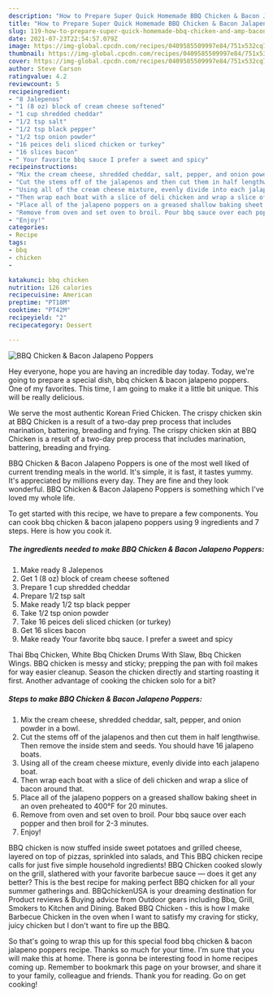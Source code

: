 ```yaml
---
description: "How to Prepare Super Quick Homemade BBQ Chicken & Bacon Jalapeno Poppers"
title: "How to Prepare Super Quick Homemade BBQ Chicken & Bacon Jalapeno Poppers"
slug: 119-how-to-prepare-super-quick-homemade-bbq-chicken-and-amp-bacon-jalapeno-poppers
date: 2021-07-23T22:54:57.079Z
image: https://img-global.cpcdn.com/recipes/0409585509997e84/751x532cq70/bbq-chicken-bacon-jalapeno-poppers-recipe-main-photo.jpg
thumbnail: https://img-global.cpcdn.com/recipes/0409585509997e84/751x532cq70/bbq-chicken-bacon-jalapeno-poppers-recipe-main-photo.jpg
cover: https://img-global.cpcdn.com/recipes/0409585509997e84/751x532cq70/bbq-chicken-bacon-jalapeno-poppers-recipe-main-photo.jpg
author: Steve Carson
ratingvalue: 4.2
reviewcount: 5
recipeingredient:
- "8 Jalepenos"
- "1 (8 oz) block of cream cheese softened"
- "1 cup shredded cheddar"
- "1/2 tsp salt"
- "1/2 tsp black pepper"
- "1/2 tsp onion powder"
- "16 peices deli sliced chicken or turkey"
- "16 slices bacon"
- " Your favorite bbq sauce I prefer a sweet and spicy"
recipeinstructions:
- "Mix the cream cheese, shredded cheddar, salt, pepper, and onion powder in a bowl."
- "Cut the stems off of the jalapenos and then cut them in half lengthwise. Then remove the inside stem and seeds. You should have 16 jalapeno boats."
- "Using all of the cream cheese mixture, evenly divide into each jalapeno boat."
- "Then wrap each boat with a slice of deli chicken and wrap a slice of bacon around that."
- "Place all of the jalapeno poppers on a greased shallow baking sheet in an oven preheated to 400°F for 20 minutes."
- "Remove from oven and set oven to broil. Pour bbq sauce over each popper and then broil for 2-3 minutes."
- "Enjoy!"
categories:
- Recipe
tags:
- bbq
- chicken
- 

katakunci: bbq chicken  
nutrition: 126 calories
recipecuisine: American
preptime: "PT18M"
cooktime: "PT42M"
recipeyield: "2"
recipecategory: Dessert

---
```



![BBQ Chicken & Bacon Jalapeno Poppers](https://img-global.cpcdn.com/recipes/0409585509997e84/751x532cq70/bbq-chicken-bacon-jalapeno-poppers-recipe-main-photo.jpg)

Hey everyone, hope you are having an incredible day today. Today, we're going to prepare a special dish, bbq chicken & bacon jalapeno poppers. One of my favorites. This time, I am going to make it a little bit unique. This will be really delicious.

We serve the most authentic Korean Fried Chicken. The crispy chicken skin at BBQ Chicken is a result of a two-day prep process that includes marination, battering, breading and frying. The crispy chicken skin at BBQ Chicken is a result of a two-day prep process that includes marination, battering, breading and frying.

BBQ Chicken & Bacon Jalapeno Poppers is one of the most well liked of current trending meals in the world. It's simple, it is fast, it tastes yummy. It's appreciated by millions every day. They are fine and they look wonderful. BBQ Chicken & Bacon Jalapeno Poppers is something which I've loved my whole life.


To get started with this recipe, we have to prepare a few components. You can cook bbq chicken & bacon jalapeno poppers using 9 ingredients and 7 steps. Here is how you cook it.

<!--inarticleads1-->

##### The ingredients needed to make BBQ Chicken & Bacon Jalapeno Poppers:

1. Make ready 8 Jalepenos
1. Get 1 (8 oz) block of cream cheese softened
1. Prepare 1 cup shredded cheddar
1. Prepare 1/2 tsp salt
1. Make ready 1/2 tsp black pepper
1. Take 1/2 tsp onion powder
1. Take 16 peices deli sliced chicken (or turkey)
1. Get 16 slices bacon
1. Make ready  Your favorite bbq sauce. I prefer a sweet and spicy


Thai Bbq Chicken, White Bbq Chicken Drums With Slaw, Bbq Chicken Wings. BBQ chicken is messy and sticky; prepping the pan with foil makes for way easier cleanup. Season the chicken directly and starting roasting it first. Another advantage of cooking the chicken solo for a bit? 

<!--inarticleads2-->

##### Steps to make BBQ Chicken & Bacon Jalapeno Poppers:

1. Mix the cream cheese, shredded cheddar, salt, pepper, and onion powder in a bowl.
1. Cut the stems off of the jalapenos and then cut them in half lengthwise. Then remove the inside stem and seeds. You should have 16 jalapeno boats.
1. Using all of the cream cheese mixture, evenly divide into each jalapeno boat.
1. Then wrap each boat with a slice of deli chicken and wrap a slice of bacon around that.
1. Place all of the jalapeno poppers on a greased shallow baking sheet in an oven preheated to 400°F for 20 minutes.
1. Remove from oven and set oven to broil. Pour bbq sauce over each popper and then broil for 2-3 minutes.
1. Enjoy!


BBQ chicken is now stuffed inside sweet potatoes and grilled cheese, layered on top of pizzas, sprinkled into salads, and This BBQ chicken recipe calls for just five simple household ingredients! BBQ Chicken cooked slowly on the grill, slathered with your favorite barbecue sauce — does it get any better? This is the best recipe for making perfect BBQ chicken for all your summer gatherings and. BBQchickenUSA is your dreaming destination for Product reviews & Buying advice from Outdoor gears including Bbq, Grill, Smokers to Kitchen and Dining. Baked BBQ Chicken - this is how I make Barbecue Chicken in the oven when I want to satisfy my craving for sticky, juicy chicken but I don&#39;t want to fire up the BBQ. 

So that's going to wrap this up for this special food bbq chicken & bacon jalapeno poppers recipe. Thanks so much for your time. I'm sure that you will make this at home. There is gonna be interesting food in home recipes coming up. Remember to bookmark this page on your browser, and share it to your family, colleague and friends. Thank you for reading. Go on get cooking!
